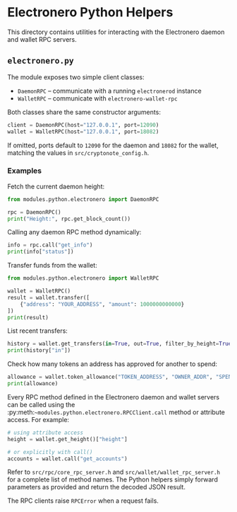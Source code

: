 # Electronero Python Helpers

This directory contains utilities for interacting with the Electronero daemon and wallet RPC servers.

## `electronero.py`

The module exposes two simple client classes:

* `DaemonRPC` – communicate with a running `electronerod` instance
* `WalletRPC` – communicate with `electronero-wallet-rpc`

Both classes share the same constructor arguments:

```python
client = DaemonRPC(host="127.0.0.1", port=12090)
wallet = WalletRPC(host="127.0.0.1", port=18082)
```
If omitted, ports default to `12090` for the daemon and `18082` for the wallet,
matching the values in `src/cryptonote_config.h`.

### Examples

Fetch the current daemon height:

```python
from modules.python.electronero import DaemonRPC

rpc = DaemonRPC()
print("Height:", rpc.get_block_count())
```

Calling any daemon RPC method dynamically:

```python
info = rpc.call("get_info")
print(info["status"])
```

Transfer funds from the wallet:

```python
from modules.python.electronero import WalletRPC

wallet = WalletRPC()
result = wallet.transfer([
    {"address": "YOUR_ADDRESS", "amount": 1000000000000}
])
print(result)
```

List recent transfers:

```python
history = wallet.get_transfers(in=True, out=True, filter_by_height=True, min_height=0)
print(history["in"])
```

Check how many tokens an address has approved for another to spend:

```python
allowance = wallet.token_allowance("TOKEN_ADDRESS", "OWNER_ADDR", "SPENDER_ADDR")
print(allowance)
```

Every RPC method defined in the Electronero daemon and wallet servers can be
called using the :py:meth:`~modules.python.electronero.RPCClient.call` method or
attribute access. For example:

```python
# using attribute access
height = wallet.get_height()["height"]

# or explicitly with call()
accounts = wallet.call("get_accounts")
```

Refer to `src/rpc/core_rpc_server.h` and `src/wallet/wallet_rpc_server.h` for a
complete list of method names. The Python helpers simply forward parameters as
provided and return the decoded JSON result.

The RPC clients raise `RPCError` when a request fails.
